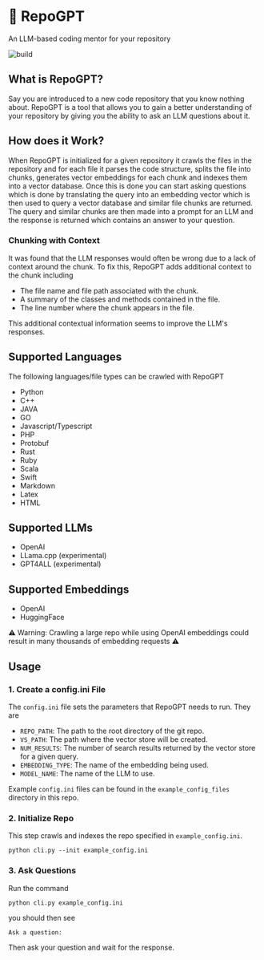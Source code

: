# 🔎 RepoGPT
An LLM-based coding mentor for your repository

![build](https://github.com/alexminnaar/repogpt/actions/workflows/ci.yml/badge.svg)

## What is RepoGPT?

Say you are introduced to a new code repository that you know nothing about.  RepoGPT is a tool that allows you to gain 
a better understanding of your repository by giving you the ability to ask an LLM questions about it.

## How does it Work?

When RepoGPT is initialized for a given repository it crawls the files in the repository and for each file it parses the 
code structure, splits the file into chunks, generates vector embeddings for each chunk and indexes them into a vector 
database.  Once this is done you can start asking questions which is done by translating the query into an embedding 
vector which is then used to query a vector database and similar file chunks are returned.  The query and similar chunks
are then made into a prompt for an LLM and the response is returned which contains an answer to your question.

### Chunking with Context

It was found that the LLM responses would often be wrong due to a lack of context around the chunk.  To fix this, 
RepoGPT adds additional context to the chunk including
* The file name and file path associated with the chunk.
* A summary of the classes and methods contained in the file.
* The line number where the chunk appears in the file.  

This additional contextual information seems to improve the LLM's responses.
 
## Supported Languages

The following languages/file types can be crawled with RepoGPT

* Python
* C++
* JAVA
* GO
* Javascript/Typescript
* PHP
* Protobuf
* Rust
* Ruby
* Scala
* Swift
* Markdown
* Latex
* HTML

## Supported LLMs

* OpenAI
* LLama.cpp (experimental)
* GPT4ALL (experimental)

## Supported Embeddings

* OpenAI
* HuggingFace

⚠️ Warning: Crawling a large repo while using OpenAI embeddings could result in many thousands of embedding requests ⚠️

## Usage

### 1. Create a config.ini File
The `config.ini` file sets the parameters that RepoGPT needs to run.  They are

* `REPO_PATH`: The path to the root directory of the git repo.
* `VS_PATH`: The path where the vector store will be created.
* `NUM_RESULTS`: The number of search results returned by the vector store for a given query.
* `EMBEDDING_TYPE`: The name of the embedding being used.
* `MODEL_NAME`: The name of the LLM to use.

Example `config.ini` files can be found in the `example_config_files` directory in this repo.


### 2. Initialize Repo
This step crawls and indexes the repo specified in `example_config.ini`.
```commandline
python cli.py --init example_config.ini
```

### 3. Ask Questions
Run the command
```commandline
python cli.py example_config.ini 
```
you should then see

```commandline
Ask a question: 
```
Then ask your question and wait for the response.


